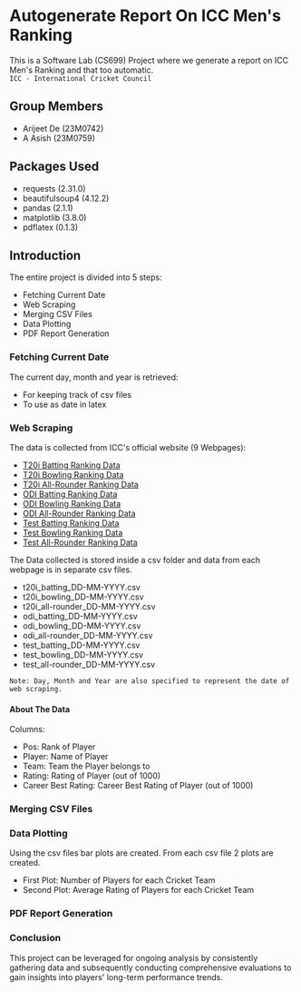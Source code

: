 # Autogenerate Report On ICC Men's Ranking

This is a Software Lab (CS699) Project where we generate a report on ICC Men's Ranking and that too automatic.  
`ICC - International Cricket Council`

## Group Members
- Arijeet De (23M0742)
- A Asish (23M0759)

## Packages Used

- requests (2.31.0)
- beautifulsoup4 (4.12.2)
- pandas (2.1.1)
- matplotlib (3.8.0)
- pdflatex (0.1.3)

## Introduction

The entire project is divided into 5 steps:
- Fetching Current Date
- Web Scraping
- Merging CSV Files
- Data Plotting
- PDF Report Generation

### Fetching Current Date

The current day, month and year is retrieved: 
- For keeping track of csv files
- To use as date in latex

### Web Scraping

The data is collected from ICC's official website (9 Webpages):
- [T20i Batting Ranking Data](https://www.icc-cricket.com/rankings/mens/player-rankings/t20i/batting)
- [T20i Bowling Ranking Data](https://www.icc-cricket.com/rankings/mens/player-rankings/t20i/bowling)
- [T20i All-Rounder Ranking Data](https://www.icc-cricket.com/rankings/mens/player-rankings/t20i/all-rounder)
- [ODI Batting Ranking Data](https://www.icc-cricket.com/rankings/mens/player-rankings/odi/batting)
- [ODI Bowling Ranking Data](https://www.icc-cricket.com/rankings/mens/player-rankings/odi/bowling)
- [ODI All-Rounder Ranking Data](https://www.icc-cricket.com/rankings/mens/player-rankings/odi/all-rounder)
- [Test Batting Ranking Data](https://www.icc-cricket.com/rankings/mens/player-rankings/test/batting)
- [Test Bowling Ranking Data](https://www.icc-cricket.com/rankings/mens/player-rankings/test/bowling)
- [Test All-Rounder Ranking Data](https://www.icc-cricket.com/rankings/mens/player-rankings/test/all-rounder)

The Data collected is stored inside a csv folder and data from each webpage is in separate csv files.
- t20i_batting_DD-MM-YYYY.csv
- t20i_bowling_DD-MM-YYYY.csv
- t20i_all-rounder_DD-MM-YYYY.csv
- odi_batting_DD-MM-YYYY.csv
- odi_bowling_DD-MM-YYYY.csv
- odi_all-rounder_DD-MM-YYYY.csv
- test_batting_DD-MM-YYYY.csv
- test_bowling_DD-MM-YYYY.csv
- test_all-rounder_DD-MM-YYYY.csv

`Note: Day, Month and Year are also specified to represent the date of web scraping.`

#### About The Data

Columns:
* Pos: Rank of Player
* Player: Name of Player
* Team: Team the Player belongs to
* Rating: Rating of Player (out of 1000)
* Career Best Rating: Career Best Rating of Player (out of 1000)


### Merging CSV Files

### Data Plotting
Using the csv files bar plots are created. From each csv file 2 plots are created.

* First Plot: Number of Players for each Cricket Team
* Second Plot: Average Rating of Players for each Cricket Team

### PDF Report Generation

### Conclusion
This project can be leveraged for ongoing analysis by consistently gathering data and subsequently conducting comprehensive evaluations to gain insights into players' long-term performance trends.
